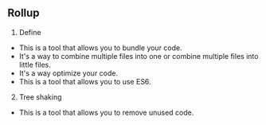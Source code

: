 ## Rollup 

1. Define
  - This is a tool that allows you to bundle your code. 
  - It's a way to combine multiple files into one or combine multiple files into little files.
  - It's a way optimize your code.
  - This is a tool that allows you to use ES6.

2. Tree shaking
  - This is a tool that allows you to remove unused code.
